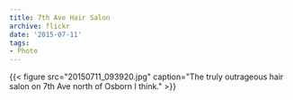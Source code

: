 ```yaml
---
title: 7th Ave Hair Salon
archive: flickr
date: '2015-07-11'
tags:
- Photo
---
```

{{< figure src="20150711_093920.jpg" caption="The truly outrageous hair salon on 7th Ave north of Osborn I think." >}}
